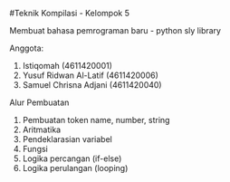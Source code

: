 #Teknik Kompilasi - Kelompok 5 

Membuat bahasa pemrograman baru - python sly library

Anggota:
1. Istiqomah              (4611420001)
2. Yusuf Ridwan Al-Latif  (4611420006)
3. Samuel Chrisna Adjani  (4611420040)


Alur Pembuatan
1. Pembuatan token name, number, string
2. Aritmatika
3. Pendeklarasian variabel
4. Fungsi
5. Logika percangan (if-else)
6. Logika perulangan (looping)
